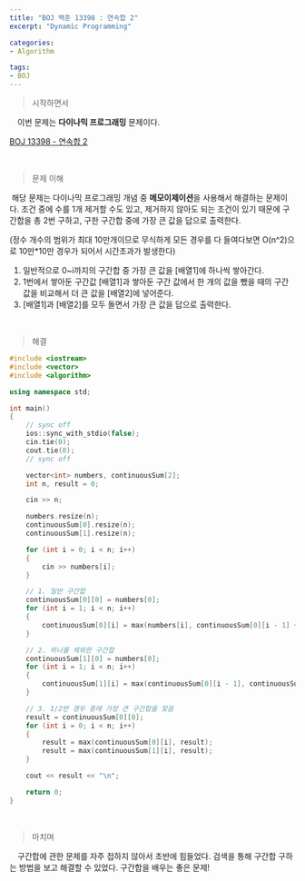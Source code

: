 ```yaml
---
title: "BOJ 백준 13398 : 연속합 2"
excerpt: "Dynamic Programming"

categories:
- Algorithm

tags:
- BOJ
---
```


> 시작하면서

　이번 문제는 **다이나믹 프로그래밍** 문제이다.

[BOJ 13398 - 연속합 2](https://www.acmicpc.net/problem/13398)    

​    

> 문제 이해

​	해당 문제는 다이나믹 프로그래밍 개념 중 **메모이제이션**을 사용해서 해결하는 문제이다. 조건 중에 수를 1개 제거할 수도 있고, 제거하지 않아도 되는 조건이 있기 때문에 구간합을 총 2번 구하고, 구한 구간합 중에 가장 큰 값을 답으로 출력한다.

(정수 개수의 범위가 최대 10만개이므로 무식하게 모든 경우를 다 들여다보면 O(n^2)으로 10만*10만 경우가 되어서 시간초과가 발생한다)

1. 일반적으로 0~i까지의 구간합 중 가장 큰 값을 [배열1]에 하나씩 쌓아간다.
2. 1번에서 쌓아둔 구간값 [배열1]과 쌓아둔 구간 값에서 한 개의 값을 뺐을 때의 구간값을 비교해서 더 큰 값을 [배열2]에 넣어준다.
3. [배열1]과 [배열2]를 모두 돌면서 가장 큰 값을 답으로 출력한다.

​    

>해결

```c++
#include <iostream>
#include <vector>
#include <algorithm>

using namespace std;

int main()
{
	// sync off
	ios::sync_with_stdio(false);
	cin.tie(0);
	cout.tie(0);
	// sync off

	vector<int> numbers, continuousSum[2];
	int n, result = 0;

	cin >> n;

	numbers.resize(n);
	continuousSum[0].resize(n);
	continuousSum[1].resize(n);

	for (int i = 0; i < n; i++)
	{
		cin >> numbers[i];
	}

	// 1. 일반 구간합
	continuousSum[0][0] = numbers[0];
	for (int i = 1; i < n; i++)
	{
		continuousSum[0][i] = max(numbers[i], continuousSum[0][i - 1] + numbers[i]);
	}

	// 2. 하나를 제외한 구간합
	continuousSum[1][0] = numbers[0];
	for (int i = 1; i < n; i++)
	{
		continuousSum[1][i] = max(continuousSum[0][i - 1], continuousSum[1][i - 1] + numbers[i]);
	}

	// 3. 1/2번 경우 중에 가장 큰 구간합을 찾음
	result = continuousSum[0][0];
	for (int i = 0; i < n; i++)
	{
		result = max(continuousSum[0][i], result);
		result = max(continuousSum[1][i], result);
	}

	cout << result << "\n";

	return 0;
}
```

​    

> 마치며

　구간합에 관한 문제를 자주 접하지 않아서 초반에 힘들었다. 검색을 통해 구간합 구하는 방법을 보고 해결할 수 있었다. 구간합을 배우는 좋은 문제!